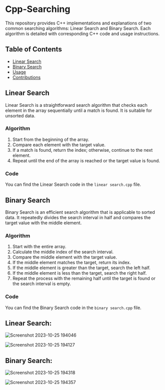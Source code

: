 # Cpp-Searching

This repository provides C++ implementations and explanations of two common searching algorithms: Linear Search and Binary Search. Each algorithm is detailed with corresponding C++ code and usage instructions.

## Table of Contents
- [Linear Search](#linear-search)
- [Binary Search](#binary-search)
- [Usage](#usage)
- [Contributions](#contributions)

## Linear Search

Linear Search is a straightforward search algorithm that checks each element in the array sequentially until a match is found. It is suitable for unsorted data.

### Algorithm

1. Start from the beginning of the array.
2. Compare each element with the target value.
3. If a match is found, return the index; otherwise, continue to the next element.
4. Repeat until the end of the array is reached or the target value is found.

### Code
You can find the Linear Search code in the `linear search.cpp` file.

## Binary Search

Binary Search is an efficient search algorithm that is applicable to sorted data. It repeatedly divides the search interval in half and compares the target value with the middle element.

### Algorithm

1. Start with the entire array.
2. Calculate the middle index of the search interval.
3. Compare the middle element with the target value.
4. If the middle element matches the target, return its index.
5. If the middle element is greater than the target, search the left half.
6. If the middle element is less than the target, search the right half.
7. Repeat the process with the remaining half until the target is found or the search interval is empty.

### Code
You can find the Binary Search code in the `binary search.cpp` file.

## Linear Search: 
![Screenshot 2023-10-25 194046](https://github.com/Arjun378/Cpp-Searching/assets/74441883/2b0eaea3-d8e1-4be0-a7e7-2969c6abc480)

![Screenshot 2023-10-25 194127](https://github.com/Arjun378/Cpp-Searching/assets/74441883/8b5babf3-227f-4d9e-bfc1-fc34fb99a4b3)

## Binary Search:
![Screenshot 2023-10-25 194318](https://github.com/Arjun378/Cpp-Searching/assets/74441883/8eabe27f-5856-4378-ab02-b7ce9cfe9cf5)

![Screenshot 2023-10-25 194357](https://github.com/Arjun378/Cpp-Searching/assets/74441883/13bac56d-9c46-4792-b9de-b556bfec2da0)
